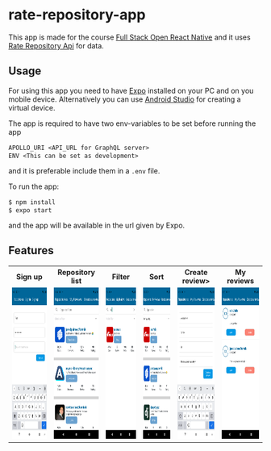 # rate-repository-app

This app is made for the course [Full Stack Open React Native](https://fullstackopen.com/en/part10) and 
it uses [Rate Repository Api](/https://github.com/fullstack-hy2020/rate-repository-api) for data.

## Usage

For using this app you need to have [Expo](https://expo.io/) installed on your PC and on you mobile device. Alternatively you can use [Android Studio](https://developer.android.com/studio)
for creating a virtual device. 

The app is required to have two env-variables to be set before running the app

```
APOLLO_URI <API_URL for GraphQL server>
ENV <This can be set as development>
```
and it is preferable include them in a `.env` file.

To run the app:

```
$ npm install
$ expo start
```

and the app will be available in the url given by Expo.

## Features

<table>
  <tr>
    <th>Sign up</th>
    <th>Repository list</th>
    <th>Filter</th>
    <th>Sort</th>
    <th>Create review>
    <th>My reviews</th>
  </tr>
  <tr>
    <td>
      <img src='/pics/sign-up.png' height=300 width=200>
    </td>
    <td>
      <img src='/pics/repo-list.png' height=300>
    </td>
    <td>
      <img src='/pics/filter.png' height=300>
    </td>
    <td>
      <img src='/pics/sort.png' height=300>
    </td>
    <td>
      <img src='/pics/create-review.png' height=300>
    </td>
    <td>
      <img src='/pics/my-review.png' height=300>
    </td>
  </tr>
</table>
